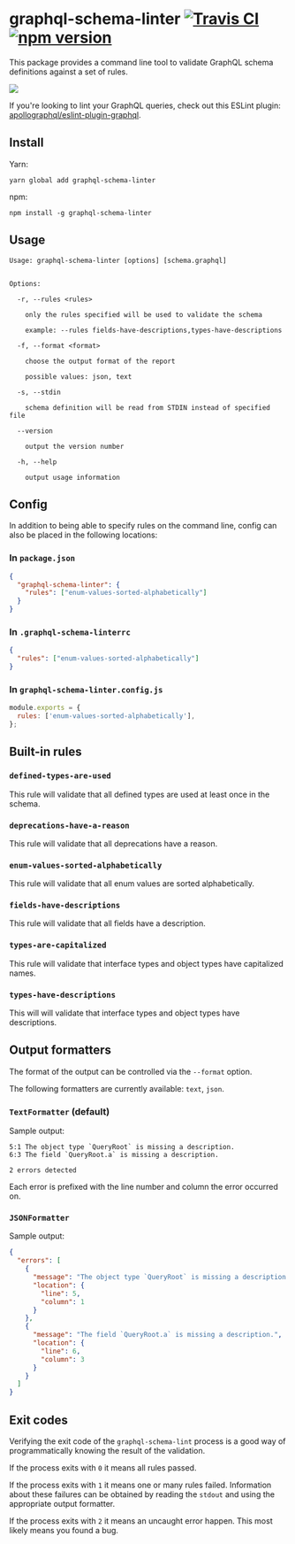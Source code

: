# graphql-schema-linter [![Travis CI](https://travis-ci.org/cjoudrey/graphql-schema-linter.svg?branch=master)](https://travis-ci.org/cjoudrey/graphql-schema-linter) [![npm version](https://badge.fury.io/js/graphql-schema-linter.svg)](https://yarnpkg.com/en/package/graphql-schema-linter)

This package provides a command line tool to validate GraphQL schema definitions against a set of rules.

![](https://raw.githubusercontent.com/cjoudrey/graphql-schema-linter/master/screenshot.png)

If you're looking to lint your GraphQL queries, check out this ESLint plugin: [apollographql/eslint-plugin-graphql](https://github.com/apollographql/eslint-plugin-graphql).

## Install

Yarn:

```
yarn global add graphql-schema-linter
```

npm:

```
npm install -g graphql-schema-linter
```

## Usage

```
Usage: graphql-schema-linter [options] [schema.graphql]


Options:

  -r, --rules <rules>

    only the rules specified will be used to validate the schema

    example: --rules fields-have-descriptions,types-have-descriptions

  -f, --format <format>

    choose the output format of the report

    possible values: json, text

  -s, --stdin

    schema definition will be read from STDIN instead of specified file

  --version

    output the version number

  -h, --help

    output usage information
```

## Config

In addition to being able to specify rules on the command line, config can also be placed in the following locations:

### In `package.json`

```json
{
  "graphql-schema-linter": {
    "rules": ["enum-values-sorted-alphabetically"]
  }
}
```

### In `.graphql-schema-linterrc`

```json
{
  "rules": ["enum-values-sorted-alphabetically"]
}
```

### In `graphql-schema-linter.config.js`

```js
module.exports = {
  rules: ['enum-values-sorted-alphabetically'],
};
```

## Built-in rules

### `defined-types-are-used`

This rule will validate that all defined types are used at least once in the schema.

### `deprecations-have-a-reason`

This rule will validate that all deprecations have a reason.

### `enum-values-sorted-alphabetically`

This rule will validate that all enum values are sorted alphabetically.

### `fields-have-descriptions`

This rule will validate that all fields have a description.

### `types-are-capitalized`

This rule will validate that interface types and object types have capitalized names.

### `types-have-descriptions`

This will will validate that interface types and object types have descriptions.

## Output formatters

The format of the output can be controlled via the `--format` option.

The following formatters are currently available: `text`, `json`.

### `TextFormatter` (default)

Sample output:

```
5:1 The object type `QueryRoot` is missing a description.
6:3 The field `QueryRoot.a` is missing a description.

2 errors detected
```

Each error is prefixed with the line number and column the error occurred on.

### `JSONFormatter`

Sample output:

```json
{
  "errors": [
    {
      "message": "The object type `QueryRoot` is missing a description.",
      "location": {
        "line": 5,
        "column": 1
      }
    },
    {
      "message": "The field `QueryRoot.a` is missing a description.",
      "location": {
        "line": 6,
        "column": 3
      }
    }
  ]
}
```

## Exit codes

Verifying the exit code of the `graphql-schema-lint` process is a good way of programmatically knowing the
result of the validation.

If the process exits with `0` it means all rules passed.

If the process exits with `1` it means one or many rules failed. Information about these failures can be obtained by
reading the `stdout` and using the appropriate output formatter.

If the process exits with `2` it means an uncaught error happen. This most likely means you found a bug.
